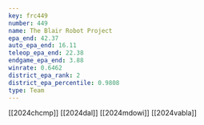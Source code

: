 ```yaml
---
key: frc449
number: 449
name: The Blair Robot Project
epa_end: 42.37
auto_epa_end: 16.11
teleop_epa_end: 22.38
endgame_epa_end: 3.88
winrate: 0.6462
district_epa_rank: 2
district_epa_percentile: 0.9808
type: Team
---
```

[[2024chcmp]]
[[2024dal]]
[[2024mdowi]]
[[2024vabla]]
